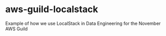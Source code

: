 # aws-guild-localstack
Example of how we use LocalStack in Data Engineering for the November AWS Guild
